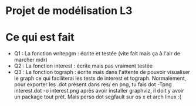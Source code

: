 # Projet de modélisation L3

# Ce qui est fait
* Q1 : La fonction writepgm : écrite et testée (vite fait mais ça à l'air de marcher mdr)
* Q2 : La fonction interest : écrite mais pas vraiment testée 
* Q3 : La fonction tograph : écrite mais dans l'attente de pouvoir visualiser le graph ce qui faciliterai les tests de interest et tograph. Normalement, pour exporter les .dot présent dans res/ en png, tu fais dot -Tpng interest.dot -o interest.png après avoir installer graphviz, il doit y avoir un package tout prêt. Mais perso dot segfault sur os x et arch linux :(
